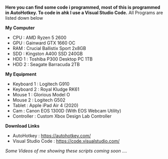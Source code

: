 __Here you can find some code i programmed, most of this is programmed in AutoHotkey. To code in ahk I use a Visual Studio Code.__
All Programs are listed down below

__My Computer__

- CPU : AMD Ryzen 5 2600
- GPU : Gainward GTX 1660 OC
- RAM : Crucial Ballistix Sport 2x8GB
- SDD : Kingston A400 SSD 240GB
- HDD 1 : Toshiba P300 Desktop PC 1TB
- HDD 2 : Seagate Barracuda 2TB

__My Equipment__

- Keyboard 1 : Logitech G910
- Keyboard 2 : Royal Kludge RK61
- Mouse 1 : Glorious Model O
- Mouse 2 : Logitech G502
- Tablet : Apple iPad Air 4 (2020)
- Cam : Canon EOS 1300D (With EOS Webcam Utility)
- Controller : Custom Xbox Design Lab Controller

__Download Links__

- AutoHotkey : https://autohotkey.com/
- Visual Studio Code : https://code.visualstudio.com/

_Some Videos of me showing these scripts coming soon ...._
